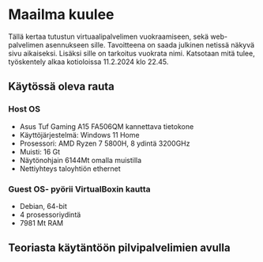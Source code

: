 # Maailma kuulee

Tällä kertaa tutustun virtuaalipalvelimen vuokraamiseen, sekä web-palvelimen asennukseen sille. Tavoitteena on saada julkinen netissä näkyvä sivu aikaiseksi. Lisäksi sille on tarkoitus vuokrata nimi. Katsotaan mitä tulee, työskentely alkaa kotioloissa 11.2.2024 klo 22.45.

## Käytössä oleva rauta
### Host OS
- Asus Tuf Gaming A15 FA506QM kannettava tietokone
- Käyttöjärjestelmä: Windows 11 Home
- Prosessori: AMD Ryzen 7 5800H, 8 ydintä 3200GHz
- Muisti: 16 Gt
- Näytönohjain 6144Mt omalla muistilla
- Nettiyhteys taloyhtiön ethernet
### Guest OS- pyörii VirtualBoxin kautta
- Debian, 64-bit
- 4 prosessoriydintä
- 7981 Mt RAM

## Teoriasta käytäntöön pilvipalvelimien avulla

